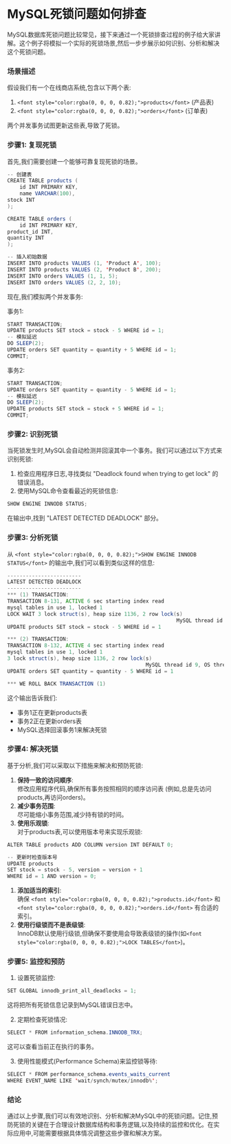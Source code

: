 # MySQL死锁问题如何排查

<font style="color:rgba(0, 0, 0, 0.82);">MySQL数据库死锁问题比较常见，接下来通过一个死锁排查过程的例子给大家讲解。这个例子将模拟一个实际的死锁场景,然后一步步展示如何识别、分析和解决这个死锁问题。</font>

### <font style="color:rgba(0, 0, 0, 0.82);">场景描述</font>
<font style="color:rgba(0, 0, 0, 0.82);">假设我们有一个在线商店系统,包含以下两个表:</font>

1. `<font style="color:rgba(0, 0, 0, 0.82);">products</font>`<font style="color:rgba(0, 0, 0, 0.82);"> </font><font style="color:rgba(0, 0, 0, 0.82);">(产品表)</font>
2. `<font style="color:rgba(0, 0, 0, 0.82);">orders</font>`<font style="color:rgba(0, 0, 0, 0.82);"> </font><font style="color:rgba(0, 0, 0, 0.82);">(订单表)</font>

<font style="color:rgba(0, 0, 0, 0.82);">两个并发事务试图更新这些表,导致了死锁。</font>

### <font style="color:rgba(0, 0, 0, 0.82);">步骤1: 复现死锁</font>
<font style="color:rgba(0, 0, 0, 0.82);">首先,我们需要创建一个能够可靠复现死锁的场景。</font>

```java
-- 创建表  
CREATE TABLE products (  
    id INT PRIMARY KEY,  
    name VARCHAR(100),  
stock INT  
);  

CREATE TABLE orders (  
    id INT PRIMARY KEY,  
product_id INT,  
quantity INT  
);  

-- 插入初始数据  
INSERT INTO products VALUES (1, 'Product A', 100);  
INSERT INTO products VALUES (2, 'Product B', 200);  
INSERT INTO orders VALUES (1, 1, 5);  
INSERT INTO orders VALUES (2, 2, 10);
```

<font style="color:rgba(0, 0, 0, 0.82);">现在,我们模拟两个并发事务:</font>

<font style="color:rgba(0, 0, 0, 0.82);">事务1:</font>

```java
START TRANSACTION;  
UPDATE products SET stock = stock - 5 WHERE id = 1;  
-- 模拟延迟  
DO SLEEP(2);  
UPDATE orders SET quantity = quantity + 5 WHERE id = 1;  
COMMIT;
```

<font style="color:rgba(0, 0, 0, 0.82);">事务2:</font>

```java
START TRANSACTION;  
UPDATE orders SET quantity = quantity - 5 WHERE id = 1;  
-- 模拟延迟  
DO SLEEP(2);  
UPDATE products SET stock = stock + 5 WHERE id = 1;  
COMMIT;
```

### <font style="color:rgba(0, 0, 0, 0.82);">步骤2: 识别死锁</font>
<font style="color:rgba(0, 0, 0, 0.82);">当死锁发生时,MySQL会自动检测并回滚其中一个事务。我们可以通过以下方式来识别死锁:</font>

1. <font style="color:rgba(0, 0, 0, 0.82);">检查应用程序日志,寻找类似 "Deadlock found when trying to get lock" 的错误消息。</font>
2. <font style="color:rgba(0, 0, 0, 0.82);">使用MySQL命令查看最近的死锁信息:</font>

```java
SHOW ENGINE INNODB STATUS;
```

<font style="color:rgba(0, 0, 0, 0.82);">在输出中,找到 "LATEST DETECTED DEADLOCK" 部分。</font>

### <font style="color:rgba(0, 0, 0, 0.82);">步骤3: 分析死锁</font>
<font style="color:rgba(0, 0, 0, 0.82);">从</font><font style="color:rgba(0, 0, 0, 0.82);"> </font>`<font style="color:rgba(0, 0, 0, 0.82);">SHOW ENGINE INNODB STATUS</font>`<font style="color:rgba(0, 0, 0, 0.82);"> </font><font style="color:rgba(0, 0, 0, 0.82);">的输出中,我们可以看到类似这样的信息:</font>

```java
------------------------  
LATEST DETECTED DEADLOCK  
------------------------  
*** (1) TRANSACTION:  
TRANSACTION 8-131, ACTIVE 6 sec starting index read  
mysql tables in use 1, locked 1  
LOCK WAIT 3 lock struct(s), heap size 1136, 2 row lock(s)  
                                                       MySQL thread id 8, OS thread handle 140286124944128, query id 57 localhost root updating  
UPDATE products SET stock = stock - 5 WHERE id = 1  

*** (2) TRANSACTION:  
TRANSACTION 8-132, ACTIVE 4 sec starting index read  
mysql tables in use 1, locked 1  
3 lock struct(s), heap size 1136, 2 row lock(s)  
                                             MySQL thread id 9, OS thread handle 140286124680960, query id 58 localhost root updating  
UPDATE orders SET quantity = quantity - 5 WHERE id = 1  

*** WE ROLL BACK TRANSACTION (1)
```

<font style="color:rgba(0, 0, 0, 0.82);">这个输出告诉我们:</font>

+ <font style="color:rgba(0, 0, 0, 0.82);">事务1正在更新products表</font>
+ <font style="color:rgba(0, 0, 0, 0.82);">事务2正在更新orders表</font>
+ <font style="color:rgba(0, 0, 0, 0.82);">MySQL选择回滚事务1来解决死锁</font>

### <font style="color:rgba(0, 0, 0, 0.82);">步骤4: 解决死锁</font>
<font style="color:rgba(0, 0, 0, 0.82);">基于分析,我们可以采取以下措施来解决和预防死锁:</font>

1. **<font style="color:rgba(0, 0, 0, 0.82);">保持一致的访问顺序</font>**<font style="color:rgba(0, 0, 0, 0.82);">:  
</font><font style="color:rgba(0, 0, 0, 0.82);">修改应用程序代码,确保所有事务按照相同的顺序访问表 (例如,总是先访问products,再访问orders)。</font>
2. **<font style="color:rgba(0, 0, 0, 0.82);">减少事务范围</font>**<font style="color:rgba(0, 0, 0, 0.82);">:  
</font><font style="color:rgba(0, 0, 0, 0.82);">尽可能缩小事务范围,减少持有锁的时间。</font>
3. **<font style="color:rgba(0, 0, 0, 0.82);">使用乐观锁</font>**<font style="color:rgba(0, 0, 0, 0.82);">:  
</font><font style="color:rgba(0, 0, 0, 0.82);">对于products表,可以使用版本号来实现乐观锁:</font>

```java
ALTER TABLE products ADD COLUMN version INT DEFAULT 0;  

-- 更新时检查版本号  
UPDATE products   
SET stock = stock - 5, version = version + 1   
WHERE id = 1 AND version = 0;
```

1. **<font style="color:rgba(0, 0, 0, 0.82);">添加适当的索引</font>**<font style="color:rgba(0, 0, 0, 0.82);">:  
</font><font style="color:rgba(0, 0, 0, 0.82);">确保</font><font style="color:rgba(0, 0, 0, 0.82);"> </font>`<font style="color:rgba(0, 0, 0, 0.82);">products.id</font>`<font style="color:rgba(0, 0, 0, 0.82);"> </font><font style="color:rgba(0, 0, 0, 0.82);">和</font><font style="color:rgba(0, 0, 0, 0.82);"> </font>`<font style="color:rgba(0, 0, 0, 0.82);">orders.id</font>`<font style="color:rgba(0, 0, 0, 0.82);"> </font><font style="color:rgba(0, 0, 0, 0.82);">有合适的索引。</font>
2. **<font style="color:rgba(0, 0, 0, 0.82);">使用行级锁而不是表级锁</font>**<font style="color:rgba(0, 0, 0, 0.82);">:  
</font><font style="color:rgba(0, 0, 0, 0.82);">InnoDB默认使用行级锁,但确保不要使用会导致表级锁的操作(如</font>`<font style="color:rgba(0, 0, 0, 0.82);">LOCK TABLES</font>`<font style="color:rgba(0, 0, 0, 0.82);">)。</font>

### <font style="color:rgba(0, 0, 0, 0.82);">步骤5: 监控和预防</font>
1. <font style="color:rgba(0, 0, 0, 0.82);">设置死锁监控:</font>

```java
SET GLOBAL innodb_print_all_deadlocks = 1;
```

<font style="color:rgba(0, 0, 0, 0.82);">这将把所有死锁信息记录到MySQL错误日志中。</font>

2. <font style="color:rgba(0, 0, 0, 0.82);">定期检查死锁情况:</font>

```java
SELECT * FROM information_schema.INNODB_TRX;
```

<font style="color:rgba(0, 0, 0, 0.82);">这可以查看当前正在执行的事务。</font>

3. <font style="color:rgba(0, 0, 0, 0.82);">使用性能模式(Performance Schema)来监控锁等待:</font>

```java
SELECT * FROM performance_schema.events_waits_current  
WHERE EVENT_NAME LIKE 'wait/synch/mutex/innodb%';
```

### <font style="color:rgba(0, 0, 0, 0.82);">结论</font>
<font style="color:rgba(0, 0, 0, 0.82);">通过以上步骤,我们可以有效地识别、分析和解决MySQL中的死锁问题。记住,预防死锁的关键在于合理设计数据库结构和事务逻辑,以及持续的监控和优化。在实际应用中,可能需要根据具体情况调整这些步骤和解决方案。</font>

